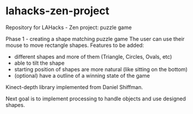 # lahacks-zen-project
Repository for LAHacks - Zen project: puzzle game

Phase 1 - creating a shape matching puzzle game
The user can use their mouse to move rectangle shapes.
Features to be added: 
* different shapes and more of them (Triangle, Circles, Ovals, etc)
* able to tilt the shape
* starting position of shapes are more natural (like sitting on the bottom)
* (optional) have a outline of a winning state of the game

Kinect-depth library implemented from Daniel Shiffman.

Next goal is to implement processing to handle objects and use designed shapes.
